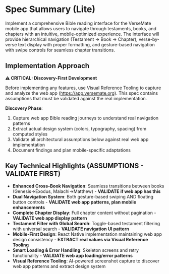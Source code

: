 # Spec Summary (Lite)

Implement a comprehensive Bible reading interface for the VerseMate mobile app that allows users to navigate through testaments, books, and chapters with an intuitive, mobile-optimized experience. The interface will provide hierarchical navigation (Testament → Book → Chapter), verse-by-verse text display with proper formatting, and gesture-based navigation with swipe controls for seamless chapter transitions.

## Implementation Approach

**⚠️ CRITICAL: Discovery-First Development**

Before implementing any features, use Visual Reference Tooling to capture and analyze the web app (https://app.versemate.org). This spec contains assumptions that must be validated against the real implementation.

**Discovery Phase**:
1. Capture web app Bible reading journeys to understand real navigation patterns
2. Extract actual design system (colors, typography, spacing) from computed styles
3. Validate all architectural assumptions below against real web app implementation
4. Document findings and plan mobile-specific adaptations

## Key Technical Highlights (ASSUMPTIONS - VALIDATE FIRST)

- **Enhanced Cross-Book Navigation**: Seamless transitions between books (Genesis→Exodus, Malachi→Matthew) - **VALIDATE if web app has this**
- **Dual Navigation System**: Both gesture-based swiping AND floating button controls - **VALIDATE web app patterns, plan mobile enhancements**
- **Complete Chapter Display**: Full chapter content without pagination - **VALIDATE web app display pattern**
- **Testament Filter with Global Search**: Toggle-based testament filtering with universal search - **VALIDATE navigation UI pattern**
- **Mobile-First Design**: React Native implementation maintaining web app design consistency - **EXTRACT real values via Visual Reference Tooling**
- **Smart Loading & Error Handling**: Skeleton screens and retry functionality - **VALIDATE web app loading/error patterns**
- **Visual Reference Tooling**: AI-powered screenshot capture to discover web app patterns and extract design system